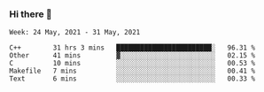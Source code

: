 ### Hi there 👋
<!--START_SECTION:waka-->
```text
Week: 24 May, 2021 - 31 May, 2021

C++        31 hrs 3 mins   ████████████████████████░   96.31 % 
Other      41 mins         ▓░░░░░░░░░░░░░░░░░░░░░░░░   02.15 % 
C          10 mins         ░░░░░░░░░░░░░░░░░░░░░░░░░   00.53 % 
Makefile   7 mins          ░░░░░░░░░░░░░░░░░░░░░░░░░   00.41 % 
Text       6 mins          ░░░░░░░░░░░░░░░░░░░░░░░░░   00.33 % 
```
<!--END_SECTION:waka-->

<p align="center"> </p>


<!--
**thallard/thallard** is a ✨ _special_ ✨ repository because its `README.md` (this file) appears on your GitHub profile.

Here are some ideas to get you started:

- 🔭 I’m currently working on ...
- 🌱 I’m currently learning ...
- 👯 I’m looking to collaborate on ...
- 🤔 I’m looking for help with ...
- 💬 Ask me about ...
- 📫 How to reach me: ...
- 😄 Pronouns: ...
- ⚡ Fun fact: ...
-->
